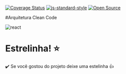 [![Coverage Status](https://coveralls.io/repos/github/rmanguinho/clean-react/badge.svg?branch=master)](https://coveralls.io/github/naiaragabriela/proj-react?branch=main)
[![js-standard-style](https://img.shields.io/badge/code%20style-standard-brightgreen.svg)](http://standardjs.com)
[![Open Source](https://badges.frapsoft.com/os/v1/open-source.svg?v=103)](https://opensource.org/)

#Arquitetura Clean Code 

![react](https://github.com/naiaragabriela/proj-react/assets/126898837/ae6f9758-5f22-4fcd-bd3e-fa708b18070c)

# Estrelinha! ⭐
✔️ Se você gostou do projeto deixe uma estelinha 👍
